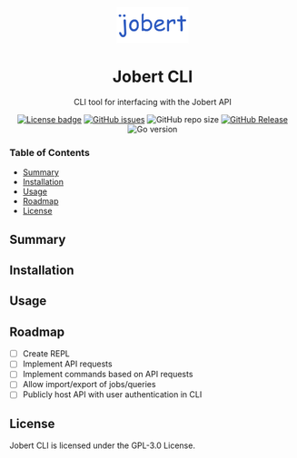 <div align="center">
  <img alt="Logo goes here" style="width: 25%; height: auto" src="logo.png">
</div>
<h1 align="center">Jobert CLI</h1>
<p align ="center">
  CLI tool for interfacing with the Jobert API
</p>
<div align="center">
  <a href="LICENSE"><img alt="License badge" src="https://img.shields.io/github/license/f-104/jobert-cli?color=blue"></a>
  <a href="https://github.com/f-104/jobert-api/issues"><img alt="GitHub issues" src="https://img.shields.io/github/issues/f-104/jobert-cli?color=blue"></a>
  <img alt="GitHub repo size" src="https://img.shields.io/github/repo-size/f-104/jobert-cli?color=blue">
  <a href="https://github.com/f-104/jobert-cli/releases"><img alt="GitHub Release" src="https://img.shields.io/github/v/release/f-104/jobert-cli?color=blue&include_prereleases"></a>
  <img alt="Go version" src="https://img.shields.io/github/go-mod/go-version/f-104/jobert-cli?color=blue">
</div>


### Table of Contents
- [Summary](#Summary)
- [Installation](#Installation)
- [Usage](#Usage)
- [Roadmap](#Roadmap)
- [License](#License)

## Summary

## Installation

## Usage

## Roadmap
- [ ] Create REPL
- [ ] Implement API requests
- [ ] Implement commands based on API requests
- [ ] Allow import/export of jobs/queries
- [ ] Publicly host API with user authentication in CLI

## License
Jobert CLI is licensed under the GPL-3.0 License.